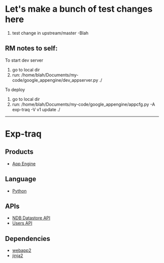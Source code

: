 # Let's make a bunch of test changes here
1. test change in upstream/master -Blah

## RM notes to self:

To start dev server
1. go to local dir
2. run:
/home/blah/Documents/my-code/google_appengine/dev_appserver.py ./

To deploy
1. go to local dir
2. run:
/home/blah/Documents/my-code/google_appengine/appcfg.py -A exp-traq -V v1 update ./

--------------------------

# Exp-traq

## Products
- [App Engine][1]

## Language
- [Python][2]

## APIs
- [NDB Datastore API][3]
- [Users API][4]

## Dependencies
- [webapp2][5]
- [jinja2][6]

[1]: https://developers.google.com/appengine
[2]: https://python.org
[3]: https://developers.google.com/appengine/docs/python/ndb/
[4]: https://developers.google.com/appengine/docs/python/users/
[5]: http://webapp-improved.appspot.com/
[6]: http://jinja.pocoo.org/docs/


